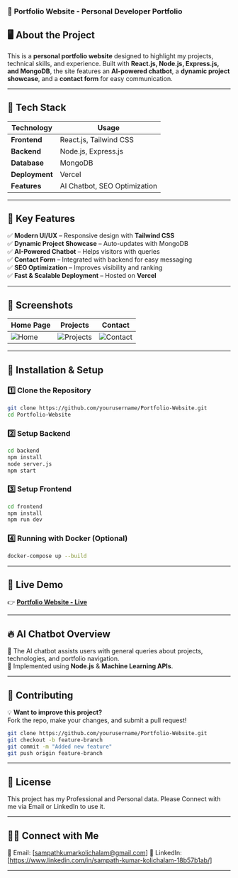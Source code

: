 ### 📌 **Portfolio Website - Personal Developer Portfolio**

## 🖥️ **About the Project**
This is a **personal portfolio website** designed to highlight my projects, technical skills, and experience. Built with **React.js, Node.js, Express.js, and MongoDB**, the site features an **AI-powered chatbot**, a **dynamic project showcase**, and a **contact form** for easy communication.

---

## 🚀 **Tech Stack**
| Technology | Usage |
|------------|--------------------------------|
| **Frontend** | React.js, Tailwind CSS |
| **Backend** | Node.js, Express.js |
| **Database** | MongoDB |
| **Deployment** | Vercel |
| **Features** | AI Chatbot, SEO Optimization |

---

## 🎯 **Key Features**
✅ **Modern UI/UX** – Responsive design with **Tailwind CSS**  
✅ **Dynamic Project Showcase** – Auto-updates with MongoDB  
✅ **AI-Powered Chatbot** – Helps visitors with queries  
✅ **Contact Form** – Integrated with backend for easy messaging  
✅ **SEO Optimization** – Improves visibility and ranking  
✅ **Fast & Scalable Deployment** – Hosted on **Vercel**  

---

## 📸 **Screenshots**

| Home Page | Projects | Contact |
|------------|------------|------------|
| ![Home](https://via.placeholder.com/300) | ![Projects](https://via.placeholder.com/300) | ![Contact](https://via.placeholder.com/300) |

---

## 🔧 **Installation & Setup**
### **1️⃣ Clone the Repository**
```sh
git clone https://github.com/yourusername/Portfolio-Website.git
cd Portfolio-Website
```

### **2️⃣ Setup Backend**
```sh
cd backend
npm install
node server.js
npm start
```

### **3️⃣ Setup Frontend**
```sh
cd frontend
npm install
npm run dev
```

### **4️⃣ Running with Docker (Optional)**
```sh
docker-compose up --build
```

---

## 🚀 **Live Demo**
👉 **[Portfolio Website - Live](https://your-portfolio.vercel.app/)**  

---

## 🔥 **AI Chatbot Overview**
🔹 The AI chatbot assists users with general queries about projects, technologies, and portfolio navigation.  
🔹 Implemented using **Node.js** & **Machine Learning APIs**.  

---

## 🤝 **Contributing**
💡 **Want to improve this project?**  
Fork the repo, make your changes, and submit a pull request!  

```sh
git clone https://github.com/yourusername/Portfolio-Website.git
git checkout -b feature-branch
git commit -m "Added new feature"
git push origin feature-branch
```

---

## 📜 **License**
This project has my Professional and Personal data. Please Connect with me via Email or LinkedIn to use it.

---

## 👨‍💻 **Connect with Me**
📧 Email: [sampathkumarkolichalam@gmail.com]
🔗 LinkedIn: [https://www.linkedin.com/in/sampath-kumar-kolichalam-18b57b1ab/]

---
